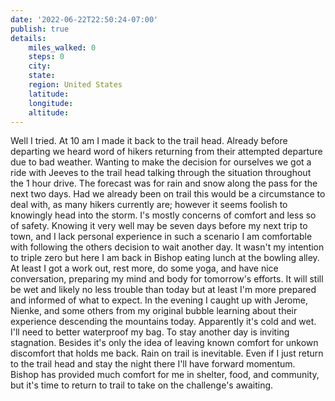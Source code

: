 ```yaml
---
date: '2022-06-22T22:50:24-07:00'
publish: true
details:
    miles_walked: 0
    steps: 0
    city:
    state:
    region: United States
    latitude:
    longitude:
    altitude:
---
```

Well I tried. At 10 am I made it back to the trail head. Already before departing we heard word of hikers returning from their attempted departure due to bad weather. Wanting to make the decision for ourselves we got a ride with Jeeves to the trail head talking through the situation throughout the 1 hour drive. The forecast was for rain and snow along the pass for the next two days. Had we already been on trail this would be a circumstance to deal with, as many hikers currently are; however it seems foolish to knowingly head into the storm. I's mostly concerns of comfort and less so of safety. Knowing it very well may be seven days before my next trip to town, and I lack personal experience in such a scenario I am comfortable with following the others decision to wait another day. It wasn't my intention to triple zero but here I am back in Bishop eating lunch at the bowling alley. At least I got a work out, rest more, do some yoga, and have nice conversation, preparing my mind and body for tomorrow's efforts. It will still be wet and likely no less trouble than today but at least I'm more prepared and informed of what to expect. In the evening I caught up with Jerome, Nienke, and some others from my original bubble learning about their experience descending the mountains today. Apparently it's cold and wet. I'll need to better waterproof my bag. To stay another day is inviting stagnation. Besides it's only the idea of leaving known comfort for unkown discomfort that holds me back. Rain on trail is inevitable. Even if I just return to the trail head and stay the night there I'll have forward momentum. Bishop has provided much comfort for me in shelter, food, and community, but it's time to return to trail to take on the challenge's awaiting.